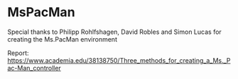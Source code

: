 # MsPacMan
Special thanks to Philipp Rohlfshagen, David Robles and Simon Lucas for creating the Ms.PacMan environment

Report:
https://www.academia.edu/38138750/Three_methods_for_creating_a_Ms._Pac-Man_controller
